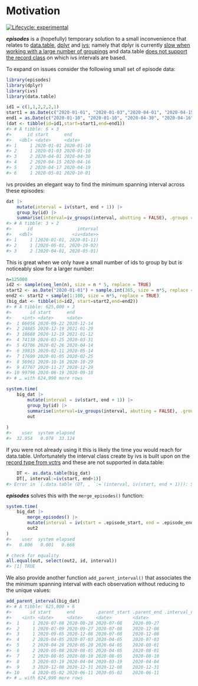 
<!-- README.md is generated from README.Rmd. Please edit that file -->

# Motivation

<!-- badges: start -->

[![Lifecycle:
experimental](https://img.shields.io/badge/lifecycle-experimental-orange.svg)](https://lifecycle.r-lib.org/articles/stages.html#experimental)
<!-- badges: end -->

***episodes*** is a (hopefully) temporary solution to a small
inconvenience that relates to
[data.table](https://cran.r-project.org/package=data.table),
[dplyr](https://cran.r-project.org/package=dplyr) and
[ivs](https://cran.r-project.org/package=ivs); namely that dplyr is
currently [slow when working with a large number of
groupings](https://github.com/tidyverse/dplyr/issues/5017) and
data.table [does not support the record
class](https://github.com/Rdatatable/data.table/issues/4910) on which
ivs intervals are based.

To expand on issues consider the following small set of episode data:

``` r
library(episodes)
library(dplyr)
library(ivs)
library(data.table)

id1 = c(1,1,2,2,2,1)
start1 = as.Date(c("2020-01-01", "2020-01-03","2020-04-01", "2020-04-15", "2020-04-17", "2020-05-01"))
end1 = as.Date(c("2020-01-10", "2020-01-10", "2020-04-30", "2020-04-16", "2020-04-19", "2020-10-01"))
(dat <- tibble(id=id1,start=start1,end=end1))
#> # A tibble: 6 × 3
#>      id start      end       
#>   <dbl> <date>     <date>    
#> 1     1 2020-01-01 2020-01-10
#> 2     1 2020-01-03 2020-01-10
#> 3     2 2020-04-01 2020-04-30
#> 4     2 2020-04-15 2020-04-16
#> 5     2 2020-04-17 2020-04-19
#> 6     1 2020-05-01 2020-10-01
```

ivs provides an elegant way to find the minimum spanning interval across
these episodes:

``` r
dat |>
    mutate(interval = iv(start, end + 1)) |>
    group_by(id) |>
    summarise(interval=iv_groups(interval, abutting = FALSE), .groups = "drop")
#> # A tibble: 3 × 2
#>      id                 interval
#>   <dbl>               <iv<date>>
#> 1     1 [2020-01-01, 2020-01-11)
#> 2     1 [2020-05-01, 2020-10-02)
#> 3     2 [2020-04-01, 2020-05-01)
```

This is great when we only have a small number of ids to group by but is
noticeably slow for a larger number:

``` r
n=125000
id2 <- sample(seq_len(n), size = n * 5, replace = TRUE)
start2 <- as.Date("2020-01-01") + sample.int(365, size = n*5, replace = TRUE)
end2 <- start2 + sample(1:100, size = n*5, replace = TRUE)
(big_dat <- tibble(id=id2, start=start2,end=end2))
#> # A tibble: 625,000 × 3
#>       id start      end       
#>    <int> <date>     <date>    
#>  1 66056 2020-09-22 2020-12-14
#>  2 24885 2020-12-19 2021-01-29
#>  3 18688 2020-12-19 2021-01-12
#>  4 74138 2020-03-25 2020-03-31
#>  5 43706 2020-02-26 2020-04-14
#>  6 39815 2020-02-11 2020-05-14
#>  7 17699 2020-01-05 2020-02-25
#>  8 56961 2020-10-16 2020-10-29
#>  9 47767 2020-11-27 2020-12-29
#> 10 99796 2020-06-19 2020-09-18
#> # … with 624,990 more rows

system.time(
    big_dat |>
        mutate(interval = iv(start, end + 1)) |>
        group_by(id) |>
        summarise(interval=iv_groups(interval, abutting = FALSE), .groups = "drop") ->
        out
        
)
#>    user  system elapsed 
#>  32.954   0.078  33.124
```

If you were not already using it this is likely the time you would reach
for data.table. Unfortunately the interval class create by ivs is built
upon on the [record type from
vctrs](https://vctrs.r-lib.org/reference/new_rcrd.html) and these are
not supported in data.table:

``` r
    DT <- as.data.table(big_dat)
    DT[, interval:=iv(start, end+1)]
#> Error in `[.data.table`(DT, , `:=`(interval, iv(start, end + 1))): Supplied 2 items to be assigned to 625000 items of column 'interval'. If you wish to 'recycle' the RHS please use rep() to make this intent clear to readers of your code.
```

***episodes*** solves this with the `merge_episodes()` function:

``` r
system.time(
    big_dat |> 
        merge_episodes() |> 
        mutate(interval = iv(start = .episode_start, end = .episode_end + 1)) ->
        out2
)
#>    user  system elapsed 
#>   0.806   0.001   0.666

# check for equality
all.equal(out, select(out2, id, interval))
#> [1] TRUE
```

We also provide another function `add_parent_interval()` that associates
the the minimum spanning interval with each observation without reducing
to the unique values:

``` r
add_parent_interval(big_dat)
#> # A tibble: 625,000 × 6
#>       id start      end        .parent_start .parent_end .interval_number
#>    <int> <date>     <date>     <date>        <date>                 <int>
#>  1     1 2020-07-08 2020-08-28 2020-07-08    2020-09-27                 1
#>  2     1 2020-07-09 2020-09-27 2020-07-08    2020-12-08                 1
#>  3     1 2020-09-05 2020-12-08 2020-07-08    2020-12-08                 1
#>  4     2 2020-04-05 2020-07-03 2020-04-05    2020-07-03                 1
#>  5     2 2020-04-28 2020-05-20 2020-04-05    2020-08-01                 1
#>  6     2 2020-05-08 2020-08-01 2020-04-05    2020-08-01                 1
#>  7     2 2020-08-05 2020-08-10 2020-08-05    2020-08-10                 2
#>  8     3 2020-03-19 2020-04-04 2020-03-19    2020-04-04                 1
#>  9     3 2020-12-08 2020-12-31 2020-12-08    2020-12-31                 2
#> 10     4 2020-05-02 2020-06-11 2020-05-02    2020-06-11                 1
#> # … with 624,990 more rows
```
